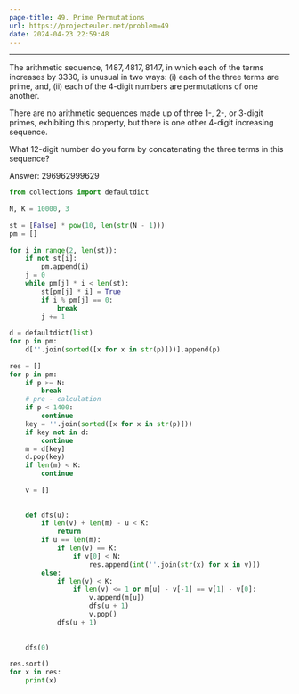 ```yaml
---
page-title: 49. Prime Permutations
url: https://projecteuler.net/problem=49
date: 2024-04-23 22:59:48
---
```

---
The arithmetic sequence, $1487, 4817, 8147$, in which each of the terms increases by $3330$, is unusual in two ways: (i) each of the three terms are prime, and, (ii) each of the $4$-digit numbers are permutations of one another.

There are no arithmetic sequences made up of three $1$-, $2$-, or $3$-digit primes, exhibiting this property, but there is one other $4$-digit increasing sequence.

What $12$-digit number do you form by concatenating the three terms in this sequence?

Answer: 296962999629

```python
from collections import defaultdict  
  
N, K = 10000, 3  
  
st = [False] * pow(10, len(str(N - 1)))  
pm = []  
  
for i in range(2, len(st)):  
    if not st[i]:  
        pm.append(i)  
    j = 0  
    while pm[j] * i < len(st):  
        st[pm[j] * i] = True  
        if i % pm[j] == 0:  
            break  
        j += 1  
  
d = defaultdict(list)  
for p in pm:  
    d[''.join(sorted([x for x in str(p)]))].append(p)  
  
res = []  
for p in pm:  
    if p >= N:  
        break  
    # pre - calculation  
    if p < 1400:  
        continue  
    key = ''.join(sorted([x for x in str(p)]))  
    if key not in d:  
        continue  
    m = d[key]  
    d.pop(key)  
    if len(m) < K:  
        continue  
  
    v = []  
  
  
    def dfs(u):  
        if len(v) + len(m) - u < K:  
            return  
        if u == len(m):  
            if len(v) == K:  
                if v[0] < N:  
                    res.append(int(''.join(str(x) for x in v)))  
        else:  
            if len(v) < K:  
                if len(v) <= 1 or m[u] - v[-1] == v[1] - v[0]:  
                    v.append(m[u])  
                    dfs(u + 1)  
                    v.pop()  
            dfs(u + 1)  
  
  
    dfs(0)  
  
res.sort()  
for x in res:  
    print(x)
```

